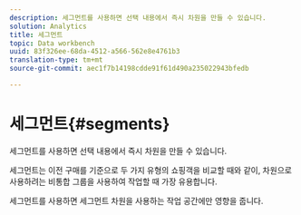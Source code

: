 ```yaml
---
description: 세그먼트를 사용하면 선택 내용에서 즉시 차원을 만들 수 있습니다.
solution: Analytics
title: 세그먼트
topic: Data workbench
uuid: 83f326ee-68da-4512-a566-562e8e4761b3
translation-type: tm+mt
source-git-commit: aec1f7b14198cdde91f61d490a235022943bfedb

---
```



# 세그먼트{#segments}

세그먼트를 사용하면 선택 내용에서 즉시 차원을 만들 수 있습니다.

세그먼트는 이전 구매를 기준으로 두 가지 유형의 쇼핑객을 비교할 때와 같이, 차원으로 사용하려는 비통합 그룹을 사용하여 작업할 때 가장 유용합니다.

세그먼트를 사용하면 세그먼트 차원을 사용하는 작업 공간에만 영향을 줍니다.
